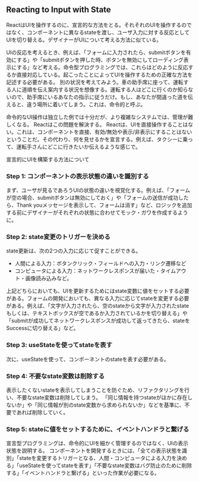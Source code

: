## Reacting to Input with State
ReactはUIを操作するのに、宣言的な方法をとる。それそれのUIを操作するのではなく、コンポーネントに異なるstateを渡し、ユーザ入力に対する反応としてUIを切り替える。デザイナーがUIについて考える方法に似ている。

UIの反応を考えるとき、例えば、「フォームに入力されたら、submitボタンを有効にする」や「submitボタンを押した時、ボタンを無効にしてローディング表示にする」など考える。命令型プログラミングでは、これらはどのように反応するか直接対応している。起こったことによってUIを操作するための正確な方法を記述する必要がある。
別の状況を考えてみよう。車の助手席に座って、運転する人に道順を伝え案内する状況を想像する。運転する人はどこに行くのか知らないので、助手席にいるあなたの指示に従うだけ。もし、あなたが間違った道を伝えると、違う場所に着いてしまう。これは、命令的と呼ぶ。

命令的なUI操作は独立した例では十分だが、より複雑なシステムでは、管理が難しくなる。
Reactはこの問題を解決する。
Reactは、UIを直接操作することはない。これは、コンポーネントを直接、有効/無効や表示/非表示にすることはないということだ。その代わり、何を見せるかを宣言する。例えば、タクシーに乗って、運転手さんにどこに行きたいか伝えるような感じで。

宣言的にUIを構築する方法について
### Step 1: コンポーネントの表示状態の違いを識別する
まず、ユーザが見るであろうUIの状態の違いを視覚化する。例えば、「フォームが空の場合、submitボタンは無効にしておく」や「フォームの送信が成功したら、Thank youメッセージを表示して、フォームは消す」など、ロジックを追加する前にデザイナーがそれぞれの状態に合わせてモック・ガワを作成するように。

### Step 2: state変更のトリガーを決める
state更新は、次の2つの入力に応じて促すことができる。
- 人間による入力：ボタンクリック・フィールドへの入力・リンク遷移など
- コンピュータによる入力：ネットワークレスポンスが届いた・タイムアウト・画像読み込みなど。

上記どちらにおいても、UIを更新するためにはstate変数に値をセットする必要がある。フォームの開発においても、異なる入力に応じてstateを変更する必要がある。例えば、「文字が入力されたら、空のstateから文字が入力されたstateもしくは、テキストボックスが空であるか入力されているかを切り替える」や「submitが成功してネットワークレスポンスが成功して返ってきたら、stateをSuccessに切り替える」など。

### Step 3: useStateを使ってstateを表す
次に、useStateを使って、コンポーネントのstateを表す必要がある。

### Step 4: 不要なstate変数は削除する
表示したくないstateを表示してしまうことを防ぐため、リファクタリングを行い、不要なstate変数は削除してしまう。
「同じ情報を持つstateがほかに存在しないか」や「同じ情報が別のstate変数から求められないか」などを基準に、不要であれば削除していく。

### Step 5: stateに値をセットするために、イベントハンドラと繋げる

宣言型プログラミングは、命令的にUIを細かく管理するのではなく、UIの表示状態を説明する。
コンポーネントを開発するときには、「全ての表示状態を識別」「stateを変更するトリガーとなる、人間・コンピュータによる入力を決める」「useStateを使ってstateを表す」「不要なstate変数はバグ防止のために削除する」「イベントハンドラと繋げる」といった作業が必要になる。